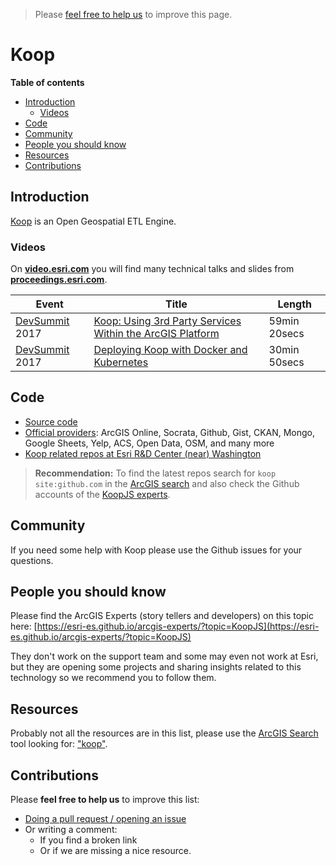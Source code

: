 > Please [feel free to help us](#contributions) to improve this page.

# Koop
<!-- START doctoc generated TOC please keep comment here to allow auto update -->
<!-- DON'T EDIT THIS SECTION, INSTEAD RE-RUN doctoc TO UPDATE -->
**Table of contents**

- [Introduction](#introduction)
  - [Videos](#videos)
- [Code](#code)
- [Community](#community)
- [People you should know](#people-you-should-know)
- [Resources](#resources)
- [Contributions](#contributions)

<!-- END doctoc generated TOC please keep comment here to allow auto update -->


## Introduction

[Koop](https://koopjs.github.io/) is an Open Geospatial ETL Engine.

### Videos
On [**video.esri.com**](http://video.esri.com/search/angular) you will find many technical talks and slides from [**proceedings.esri.com**](https://www.google.es/webhp?sourceid=chrome-instant&ion=1&espv=2&ie=UTF-8#q=site%3Aproceedings.esri.com%20angular).

|Event|Title|Length|
|---|---|---|
|[DevSummit](http://www.esri.com/events/devsummit) 2017|[Koop: Using 3rd Party Services Within the ArcGIS Platform](https://www.youtube.com/watch?v=NTSAvDUvRQM)|59min 20secs|
|[DevSummit](http://www.esri.com/events/devsummit) 2017|[Deploying Koop with Docker and Kubernetes](https://www.youtube.com/watch?v=a9P58niTSNM)|30min 50secs|


## Code

* [Source code](https://github.com/koopjs)
* [Official providers](https://github.com/koopjs?utf8=%E2%9C%93&q=provider&type=&language=): ArcGIS Online, Socrata, Github, Gist, CKAN, Mongo, Google Sheets, Yelp, ACS, Open Data, OSM, and many more
* [Koop related repos at Esri R&D Center (near) Washington](https://github.com/esridc?utf8=%E2%9C%93&q=koop&type=&language=)

> **Recommendation:** To find the latest repos search for `koop site:github.com` in the [ArcGIS search](https://esri-es.github.io/arcgis-search/?utm_source=awesome-arcgis&search=koop%20site:github.com) and also check the Github accounts of the [KoopJS experts](https://esri-es.github.io/arcgis-experts/?topic=KoopJS).

## Community

If you need some help with Koop please use the Github issues for your questions.

## People you should know

Please find the ArcGIS Experts (story tellers and developers) on this topic here: [https://esri-es.github.io/arcgis-experts/?topic=KoopJS](https://esri-es.github.io/arcgis-experts/?topic=KoopJS)

They don't work on the support team and some may even not work at Esri,
but they are opening some projects and sharing insights related to this
technology so we recommend you to follow them.

## Resources

Probably not all the resources are in this list, please use the [ArcGIS Search](https://esri-es.github.io/arcgis-search/) tool looking for: ["koop"](https://esri-es.github.io/arcgis-search/?search="koop"&utm_campaign=awesome-list&utm_source=awesome-list&utm_medium=page).

## Contributions
Please **feel free to help us** to improve this list:

* [Doing a pull request / opening an issue](https://github.com/hhkaos/awesome-arcgis#contributions)
* Or writing a comment:
  * If you find a broken link
  * Or if we are missing a nice resource.
